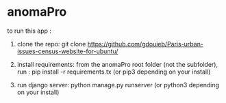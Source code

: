# anomaPro

to run this app : 

1) clone the repo:
  git clone https://github.com/gdouieb/Paris-urban-issues-census-website-for-ubuntu/
 
2) install requirements:
  from the anomaPro root folder (not the subfolder), run : 
  pip install -r requirements.tx (or pip3 depending on your install)

3) run django server:
  python manage.py runserver (or python3 depending on your install)
